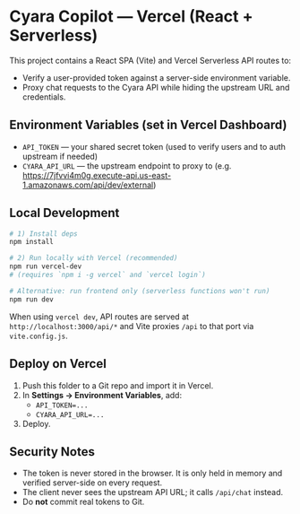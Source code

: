 # Cyara Copilot — Vercel (React + Serverless)

This project contains a React SPA (Vite) and Vercel Serverless API routes to:
- Verify a user-provided token against a server-side environment variable.
- Proxy chat requests to the Cyara API while hiding the upstream URL and credentials.

## Environment Variables (set in Vercel Dashboard)

- `API_TOKEN` — your shared secret token (used to verify users and to auth upstream if needed)
- `CYARA_API_URL` — the upstream endpoint to proxy to (e.g. https://7jfvvi4m0g.execute-api.us-east-1.amazonaws.com/api/dev/external)

## Local Development

```bash
# 1) Install deps
npm install

# 2) Run locally with Vercel (recommended)
npm run vercel-dev
# (requires `npm i -g vercel` and `vercel login`)

# Alternative: run frontend only (serverless functions won't run)
npm run dev
```

When using `vercel dev`, API routes are served at `http://localhost:3000/api/*` and Vite proxies `/api` to that port via `vite.config.js`.

## Deploy on Vercel

1. Push this folder to a Git repo and import it in Vercel.
2. In **Settings → Environment Variables**, add:
   - `API_TOKEN=...`
   - `CYARA_API_URL=...`
3. Deploy.

## Security Notes

- The token is never stored in the browser. It is only held in memory and verified server-side on every request.
- The client never sees the upstream API URL; it calls `/api/chat` instead.
- Do **not** commit real tokens to Git.
